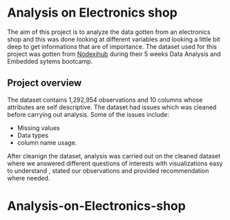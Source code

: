 # Analysis on Electronics shop
The aim of this project is to analyze the data gotten from an electronics shop and this was done looking at different variables and looking a little bit deep to get informations that are of importance. The dataset used for this project was gotten from [Nodexihub](https://www.nodexihub.com/) during their 5 weeks Data Analysis and Embedded sytems bootcamp.
## Project overview
The dataset contains 1,292,954 observations and 10 columns whose attributes are self descriptive. The dataset had issues which was cleaned before carrying out analysis. Some of the issues include:
- Missing values
- Data types
- column name usage.

After cleanign the dataset, analysis was carried out on the cleaned dataset where we answered different questions of interests with visualizations easy to understand , stated our observations and provided recommendation where needed.
# Analysis-on-Electronics-shop
